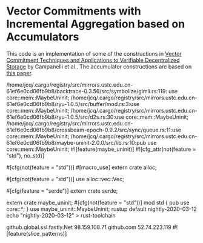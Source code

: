 # Vector Commitments with Incremental Aggregation based on Accumulators

This code is an implementation of some of the constructions in [Vector Commitment Techniques and Applications to Verifiable Decentralized Storage](https://eprint.iacr.org/2020/149) by Campanelli et al..
The accumulator constructions are based on [this paper](https://eprint.iacr.org/2018/1188).



/home/jcq/.cargo/registry/src/mirrors.ustc.edu.cn-61ef6e0cd06fb9b8/backtrace-0.3.56/src/symbolize/gimli.rs:119:        use core::mem::MaybeUninit;
/home/jcq/.cargo/registry/src/mirrors.ustc.edu.cn-61ef6e0cd06fb9b8/ryu-1.0.5/src/buffer/mod.rs:3:use core::mem::MaybeUninit;
/home/jcq/.cargo/registry/src/mirrors.ustc.edu.cn-61ef6e0cd06fb9b8/ryu-1.0.5/src/d2s.rs:30:use core::mem::MaybeUninit;
/home/jcq/.cargo/registry/src/mirrors.ustc.edu.cn-61ef6e0cd06fb9b8/crossbeam-epoch-0.9.2/src/sync/queue.rs:11:use core::mem::MaybeUninit;
/home/jcq/.cargo/registry/src/mirrors.ustc.edu.cn-61ef6e0cd06fb9b8/maybe-uninit-2.0.0/src/lib.rs:10:pub use core::mem::MaybeUninit;
#![feature(maybe_uninit)]
#![cfg_attr(not(feature = "std"), no_std)]

#[cfg(not(feature = "std"))]
#[macro_use]
extern crate alloc;

#[cfg(not(feature = "std"))]
use alloc::vec::Vec;

#[cfg(feature = "serde")]
extern crate serde;

extern crate maybe_uninit;
#[cfg(not(feature = "std"))]
mod std {
    pub use core::*;
}
use maybe_uninit::MaybeUninit;
rustup default nightly-2020-03-12
echo "nightly-2020-03-12" > rust-toolchain

github.global.ssl.fastly.Net 98.159.108.71
github.com 52.74.223.119
    #![feature(slice_patterns)]




